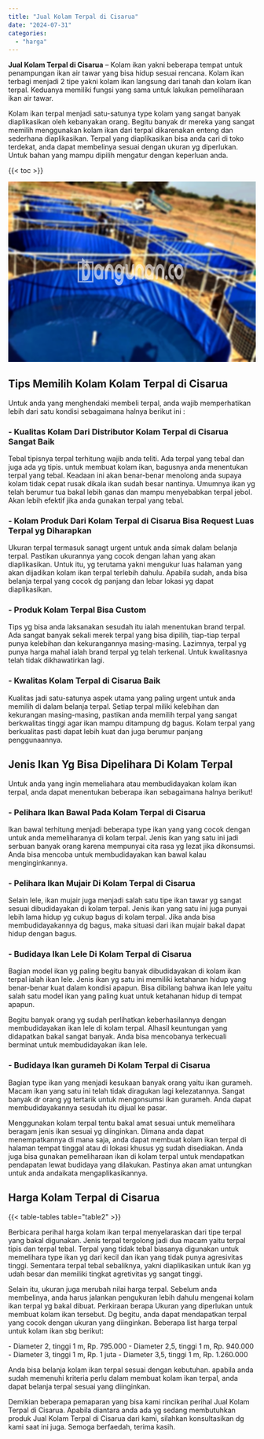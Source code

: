 ```yaml
---
title: "Jual Kolam Terpal di Cisarua"
date: "2024-07-31"
categories: 
  - "harga"
---
```


**Jual Kolam Terpal di Cisarua** – Kolam ikan yakni beberapa tempat untuk penampungan ikan air tawar yang bisa hidup sesuai rencana. Kolam ikan terbagi menjadi 2 tipe yakni kolam ikan langsung dari tanah dan kolam ikan terpal. Keduanya memiliki fungsi yang sama untuk lakukan pemeliharaan ikan air tawar.

Kolam ikan terpal menjadi satu-satunya type kolam yang sangat banyak diaplikasikan oleh kebanyakan orang. Begitu banyak dr mereka yang sangat memilih menggunakan kolam ikan dari terpal dikarenakan enteng dan sederhana diaplikasikan. Terpal yang diaplikasikan bisa anda cari di toko terdekat, anda dapat membelinya sesuai dengan ukuran yg diperlukan. Untuk bahan yang mampu dipilih mengatur dengan keperluan anda.

{{< toc >}}

![Jual Kolam Terpal di Cisarua](/images/jual-kolam-terpal-02.png)

## Tips Memilih Kolam Kolam Terpal di Cisarua

Untuk anda yang menghendaki membeli terpal, anda wajib memperhatikan lebih dari satu kondisi sebagaimana halnya berikut ini :

### \- Kualitas Kolam Dari Distributor Kolam Terpal di Cisarua Sangat Baik

Tebal tipisnya terpal terhitung wajib anda teliti. Ada terpal yang tebal dan juga ada yg tipis. untuk membuat kolam ikan, bagusnya anda menentukan terpal yang tebal. Keadaan ini akan benar-benar menolong anda supaya kolam tidak cepat rusak dikala ikan sudah besar nantinya. Umumnya ikan yg telah berumur tua bakal lebih ganas dan mampu menyebabkan terpal jebol. Akan lebih efektif jika anda gunakan terpal yang tebal.

### \- Kolam Produk Dari Kolam Terpal di Cisarua Bisa Request Luas Terpal yg Diharapkan

Ukuran terpal termasuk sanagt urgent untuk anda simak dalam belanja terpal. Pastikan ukurannya yang cocok dengan lahan yang akan diaplikasikan. Untuk itu, yg terutama yakni mengukur luas halaman yang akan dijadikan kolam ikan terpal terlebih dahulu. Apabila sudah, anda bisa belanja terpal yang cocok dg panjang dan lebar lokasi yg dapat diaplikasikan.

### \- Produk Kolam Terpal Bisa Custom

Tips yg bisa anda laksanakan sesudah itu ialah menentukan brand terpal. Ada sangat banyak sekali merek terpal yang bisa dipilih, tiap-tiap terpal punya kelebihan dan kekurangannya masing-masing. Lazimnya, terpal yg punya harga mahal ialah brand terpal yg telah terkenal. Untuk kwalitasnya telah tidak dikhawatirkan lagi.

### \- Kwalitas Kolam Terpal di Cisarua Baik

Kualitas jadi satu-satunya aspek utama yang paling urgent untuk anda memilih di dalam belanja terpal. Setiap terpal miliki kelebihan dan kekurangan masing-masing, pastikan anda memilih terpal yang sangat berkwalitas tinggi agar ikan mampu ditampung dg bagus. Kolam terpal yang berkualitas pasti dapat lebih kuat dan juga berumur panjang penggunaannya.

## Jenis Ikan Yg Bisa Dipelihara Di Kolam Terpal

Untuk anda yang ingin memeliahara atau membudidayakan kolam ikan terpal, anda dapat menentukan beberapa ikan sebagaimana halnya berikut!

### \- Pelihara Ikan Bawal Pada Kolam Terpal di Cisarua

Ikan bawal terhitung menjadi beberapa type ikan yang yang cocok dengan untuk anda memeliharanya di kolam terpal. Jenis ikan yang satu ini jadi serbuan banyak orang karena mempunyai cita rasa yg lezat jika dikonsumsi. Anda bisa mencoba untuk membudidayakan kan bawal kalau menginginkannya.

### \- Pelihara Ikan Mujair Di Kolam Terpal di Cisarua

Selain lele, ikan mujair juga menjadi salah satu tipe ikan tawar yg sangat sesuai dibudidayakan di kolam terpal. Jenis ikan yang satu ini juga punyai lebih lama hidup yg cukup bagus di kolam terpal. Jika anda bisa membudidayakannya dg bagus, maka situasi dari ikan mujair bakal dapat hidup dengan bagus.

### \- Budidaya Ikan Lele Di Kolam Terpal di Cisarua

Bagian model ikan yg paling begitu banyak dibudidayakan di kolam ikan terpal ialah ikan lele. Jenis ikan yg satu ini memiliki ketahanan hidup yang benar-benar kuat dalam kondisi apapun. Bisa dibilang bahwa ikan lele yaitu salah satu model ikan yang paling kuat untuk ketahanan hidup di tempat apapun.

Begitu banyak orang yg sudah perlihatkan keberhasilannya dengan membudidayakan ikan lele di kolam terpal. Alhasil keuntungan yang didapatkan bakal sangat banyak. Anda bisa mencobanya terkecuali berminat untuk membudidayakan ikan lele.

### \- Budidaya Ikan gurameh Di Kolam Terpal di Cisarua

Bagian type ikan yang menjadi kesukaan banyak orang yaitu ikan gurameh. Macam ikan yang satu ini telah tidak diragukan lagi kelezatannya. Sangat banyak dr orang yg tertarik untuk mengonsumsi ikan gurameh. Anda dapat membudidayakannya sesudah itu dijual ke pasar.

Menggunakan kolam terpal tentu bakal amat sesuai untuk memelihara beragam jenis ikan sesuai yg diinginkan. Dimana anda dapat menempatkannya di mana saja, anda dapat membuat kolam ikan terpal di halaman tempat tinggal atau di lokasi khusus yg sudah disediakan. Anda juga bisa gunakan pemeliharaan ikan di kolam terpal untuk mendapatkan pendapatan lewat budidaya yang dilakukan. Pastinya akan amat untungkan untuk anda andaikata mengaplikasikannya.

## Harga Kolam Terpal di Cisarua

{{< table-tables table="table2" >}}

Berbicara perihal harga kolam ikan terpal menyelaraskan dari tipe terpal yang bakal digunakan. Jenis terpal tergolong jadi dua macam yaitu terpal tipis dan terpal tebal. Terpal yang tidak tebal biasanya digunakan untuk memelihara type ikan yg dari kecil dan ikan yang tidak punya agresivitas tinggi. Sementara terpal tebal sebaliknya, yakni diaplikasikan untuk ikan yg udah besar dan memiliki tingkat agretivitas yg sangat tinggi.

Selain itu, ukuran juga merubah nilai harga terpal. Sebelum anda membelinya, anda harus jalankan pengukuran lebih dahulu mengenai kolam ikan terpal yg bakal dibuat. Perkiraan berapa Ukuran yang diperlukan untuk membuat kolam ikan tersebut. Dg begitu, anda dapat mendapatkan terpal yang cocok dengan ukuran yang diinginkan. Beberapa list harga terpal untuk kolam ikan sbg berikut:

\- Diameter 2, tinggi 1 m, Rp. 795.000 - Diameter 2,5, tinggi 1 m, Rp. 940.000 - Diameter 3, tinggi 1 m, Rp. 1 juta - Diameter 3,5, tinggi 1 m, Rp. 1.260.000

Anda bisa belanja kolam ikan terpal sesuai dengan kebutuhan. apabila anda sudah memenuhi kriteria perlu dalam membuat kolam ikan terpal, anda dapat belanja terpal sesuai yang diinginkan.

Demikian beberapa pemaparan yang bisa kami rincikan perihal Jual Kolam Terpal di Cisarua. Apabila diantara anda ada yg sedang membutuhkan produk Jual Kolam Terpal di Cisarua dari kami, silahkan konsultasikan dg kami saat ini juga. Semoga berfaedah, terima kasih.
